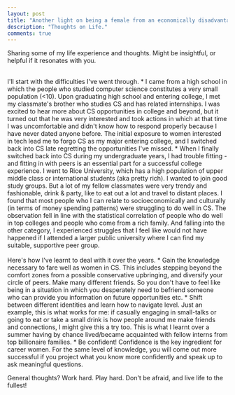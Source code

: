 ```yaml
---
layout: post
title: "Another light on being a female from an economically disadvantaged family in CS and the career field in general"
description: "Thoughts on Life."
comments: true
---
```



Sharing some of my life experience and thoughts. Might be insightful, or helpful if it resonates with you.

<br>
I'll start with the difficulties I've went through.
* I came from a high school in which the people who studied computer science constitutes a very small population (<10). Upon graduating high school and entering college, I met my classmate's brother who studies CS and has related internships. I was excited to hear more about CS opportunities in college and beyond, but it turned out that he was very interested and took actions in which at that time I was uncomfortable and didn't know how to respond properly because I have never dated anyone before. The initial exposure to women interested in tech lead me to forgo CS as my major entering college, and I switched back into CS late regretting the opportunities I've missed.
* When I finally switched back into CS during my undergraduate years, I had trouble fitting - and fitting in with peers is an essential part for a successful college experience. I went to Rice University, which has a high population of upper middle class or international students (aka pretty rich). I wanted to join good study groups. But a lot of my fellow classmates were very trendy and fashionable, drink & party, like to eat out a lot and travel to distant places. I found that most people who I can relate to socioeconomically and culturally (in terms of money spending patterns) were struggling to do well in CS. The observation fell in line with the statistical correlation of people who do well in top colleges and people who come from a rich family. And falling into the other category, I experienced struggles that I feel like would not have happened if I attended a larger public university where I can find my suitable, supportive peer group.
<br />

<br>
Here's how I've learnt to deal with it over the years.
* Gain the knowledge necessary to fare well as women in CS. This includes stepping beyond the comfort zones from a possible conservative upbringing, and diversify your circle of peers. Make many different friends. So you don't have to feel like being in a situation in which you desperately need to befriend someone who can provide you information on future opportunities etc.
* Shift between different identities and learn how to navigate level. Just an example, this is what works for me: if casually engaging in small-talks or going to eat or take a small drink is how people around me make friends and connections, I might give this a try too. This is what I learnt over a summer having by chance lived/became acquainted with fellow interns from top billionaire families.
* Be confident! Confidence is the key ingredient for career women. For the same level of knowledge, you will come out more successful if you project what you know more confidently and speak up to ask meaningful questions.
<br />

General thoughts? Work hard. Play hard. Don't be afraid, and live life to the fullest!

